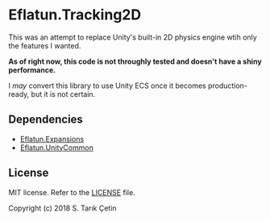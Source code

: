 # Eflatun.Tracking2D #

This was an attempt to replace Unity's built-in 2D physics engine wtih only the features I wanted.

**As of right now, this code is not throughly tested and doesn't have a shiny performance.**

I *may* convert this library to use Unity ECS once it becomes production-ready, but it is not certain.

Dependencies
---
- [Eflatun.Expansions](https://github.com/starikcetin/Eflatun.Expansions)
- [Eflatun.UnityCommon](https://github.com/starikcetin/Eflatun.UnityCommon)

License
---
MIT license. Refer to the [LICENSE](https://github.com/starikcetin/Eflatun.Tracking2D/blob/master/LICENSE) file.

Copyright (c) 2018 S. Tarık Çetin

